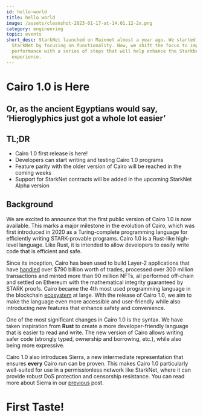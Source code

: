 ```yaml
---
id: hello-world
title: hello world
image: /assets/cleanshot-2023-01-17-at-14.01.12-2x.png
category: engineering
topic: events
short_desc: StarkNet launched on Mainnet almost a year ago. We started building
  StarkNet by focusing on functionality. Now, we shift the focus to improving
  performance with a series of steps that will help enhance the StarkNet
  experience.
---
```

# Cairo 1.0 is Here

## Or, as the ancient Egyptians would say, ‘Hieroglyphics just got a whole lot easier’

## TL;DR

* Cairo 1.0 first release is here!
* Developers can start writing and testing Cairo 1.0 programs
* Feature parity with the older version of Cairo will be reached in the coming weeks
* Support for StarkNet contracts will be added in the upcoming StarkNet Alpha version

## Background

We are excited to announce that the first public version of Cairo 1.0 is now available. This marks a major milestone in the evolution of Cairo, which was first introduced in 2020 as a Turing-complete programming language for efficiently writing STARK-provable programs. Cairo 1.0 is a Rust-like high-level language. Like Rust, it is intended to allow developers to easily write code that is efficient and safe.

Since its inception, Cairo has been used to build Layer-2 applications that have [handled](https://dashboard.starkware.co/starkex) over $790 billion worth of trades, processed over 300 million transactions and minted more than 90 million NFTs, all performed off-chain and settled on Ethereum with the mathematical integrity guaranteed by STARK proofs. Cairo became the 4th most used programming language in the blockchain [ecosystem](https://defillama.com/languages) at large. With the release of Cairo 1.0, we aim to make the language even more accessible and user-friendly while also introducing new features that enhance safety and convenience.

One of the most significant changes in Cairo 1.0 is the syntax. We have taken inspiration from **Rust** to create a more developer-friendly language that is easier to read and write. The new version of Cairo allows writing safer code (strongly typed, ownership and borrowing, etc.), while also being more expressive.

Cairo 1.0 also introduces Sierra, a new intermediate representation that ensures **every** Cairo run can be proven. This makes Cairo 1.0 particularly well-suited for use in a permissionless network like StarkNet, where it can provide robust DoS protection and censorship resistance. You can read more about Sierra in our [previous](https://medium.com/starkware/cairo-1-0-aa96eefb19a0) post.

# First Taste!